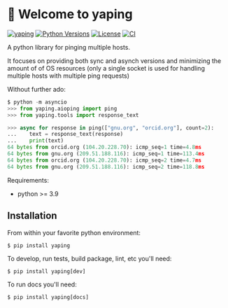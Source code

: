 
# 🔔 Welcome to yaping


[![yaping][pypi-version]](https://pypi.python.org/pypi/yaping)
[![Python Versions][pypi-python-versions]](https://pypi.python.org/pypi/yaping)
[![License][license]]()
[![CI][CI]](https://github.com/tiagocoutinho/yaping/actions/workflows/ci.yml)

A python library for pinging multiple hosts.

It focuses on providing both sync and asynch versions and minimizing the amount of
of OS resources (only a single socket is used for handling multiple hosts with
multiple ping requests)

Without further ado:

```python
$ python -m asyncio
>>> from yaping.aioping import ping
>>> from yaping.tools import response_text

>>> async for response in ping(["gnu.org", "orcid.org"], count=2):
...    text = response_text(response)
...    print(text)
64 bytes from orcid.org (104.20.228.70): icmp_seq=1 time=4.8ms
64 bytes from gnu.org (209.51.188.116): icmp_seq=1 time=113.4ms
64 bytes from orcid.org (104.20.228.70): icmp_seq=2 time=4.7ms
64 bytes from gnu.org (209.51.188.116): icmp_seq=2 time=118.8ms
```

Requirements:

* python >= 3.9

## Installation

From within your favorite python environment:

```
$ pip install yaping
```

To develop, run tests, build package, lint, etc you'll need:

```console
$ pip install yaping[dev]
```

To run docs you'll need:

```console
$ pip install yaping[docs]
```

[pypi-python-versions]: https://img.shields.io/pypi/pyversions/yaping.svg
[pypi-version]: https://img.shields.io/pypi/v/yaping.svg
[pypi-status]: https://img.shields.io/pypi/status/yaping.svg
[license]: https://img.shields.io/pypi/l/yaping.svg
[CI]: https://github.com/tiagocoutinho/yaping/actions/workflows/ci.yml/badge.svg
